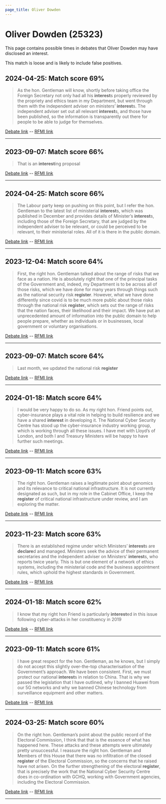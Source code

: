 ```yaml
---
page_title: Oliver Dowden
---
```


# Oliver Dowden  (25323)

This page contains possible times in debates that Oliver Dowden may have disclosed an interest.

This match is loose and is likely to include false positives. 



## 2024-04-25: Match score 69%

>As the hon. Gentleman will know, shortly before taking office the Foreign Secretary not only had all his **interest**s properly reviewed by the propriety and ethics team in my Department, but went through them with the independent adviser on ministers’ **interest**s. The independent adviser set out all relevant **interest**s, and those have been published, so the information is transparently out there for people to be able to judge for themselves.

[Debate link](https://www.theyworkforyou.com/debates/?id=2024-04-25b.1134.0)  --  [RFMI link](https://www.theyworkforyou.com/mp/25323/register)


---



## 2023-09-07: Match score 66%

>That is an **interest**ing proposal

[Debate link](https://www.theyworkforyou.com/debates/?id=2023-09-07d.536.5)  --  [RFMI link](https://www.theyworkforyou.com/mp/25323/register)


---



## 2024-04-25: Match score 66%

>The Labour party keep on pushing on this point, but I refer the hon. Gentleman to the latest list of ministerial **interest**s, which was published in December and provides details of Minister’s **interest**s, including those of the Foreign Secretary, that are judged by the independent adviser to be relevant, or could be perceived to be relevant, to their ministerial roles. All of it is there in the public domain.

[Debate link](https://www.theyworkforyou.com/debates/?id=2024-04-25b.1135.3)  --  [RFMI link](https://www.theyworkforyou.com/mp/25323/register)


---



## 2023-12-04: Match score 64%

>First, the right hon. Gentleman talked about the range of risks that we face as a nation. He is absolutely right that one of the principal tasks of the Government and, indeed, my Department is to be across all of those risks, which we have done for many years through things such as the national security risk **register**. However, what we have done differently since covid is to be much more public about those risks through the national risk **register**, which sets out the range of risks that the nation faces, their likelihood and their impact. We have put an unprecedented amount of information into the public domain to help people prepare, whether as individuals or in businesses, local government or voluntary organisations.

[Debate link](https://www.theyworkforyou.com/debates/?id=2023-12-04d.62.0)  --  [RFMI link](https://www.theyworkforyou.com/mp/25323/register)


---



## 2023-09-07: Match score 64%

>Last month, we updated the national risk **register**

[Debate link](https://www.theyworkforyou.com/debates/?id=2023-09-07d.531.6)  --  [RFMI link](https://www.theyworkforyou.com/mp/25323/register)


---



## 2024-01-18: Match score 64%

>I would be very happy to do so. As my right hon. Friend points out, cyber-insurance plays a vital role in helping to build resilience and we have a shared **interest** in developing it. The National Cyber Security Centre has stood up the cyber-insurance industry working group, which is working through all these issues. I have met with Lloyd’s of London, and both I and Treasury Ministers will be happy to have further such meetings.

[Debate link](https://www.theyworkforyou.com/debates/?id=2024-01-18d.1002.5)  --  [RFMI link](https://www.theyworkforyou.com/mp/25323/register)


---



## 2023-09-11: Match score 63%

>The right hon. Gentleman raises a legitimate point about genomics and its relevance to critical national infrastructure. It is not currently designated as such, but in my role in the Cabinet Office, I keep the **register** of critical national infrastructure under review, and I am exploring the matter.

[Debate link](https://www.theyworkforyou.com/debates/?id=2023-09-11c.672.5)  --  [RFMI link](https://www.theyworkforyou.com/mp/25323/register)


---



## 2023-11-23: Match score 63%

>There is an established regime under which Ministers’ **interest**s are **declare**d and managed. Ministers seek the advice of their permanent secretaries and the independent adviser on Ministers’ **interest**s, who reports twice yearly. This is but one element of a network of ethics systems, including the ministerial code and the business appointment rules, which uphold the highest standards in Government.

[Debate link](https://www.theyworkforyou.com/debates/?id=2023-11-23d.445.7)  --  [RFMI link](https://www.theyworkforyou.com/mp/25323/register)


---



## 2024-01-18: Match score 62%

>I know that my right hon Friend is particularly **interest**ed in this issue following cyber-attacks in her constituency in 2019

[Debate link](https://www.theyworkforyou.com/debates/?id=2024-01-18d.1002.3)  --  [RFMI link](https://www.theyworkforyou.com/mp/25323/register)


---



## 2023-09-11: Match score 61%

>I have great respect for the hon. Gentleman, as he knows, but I simply do not accept this slightly over-the-top characterisation of the Government’s approach. We have been consistent. First, we must protect our national **interest**s in relation to China. That is why we passed the legislation that I have outlined, why I banned Huawei from our 5G networks and why we banned Chinese technology from surveillance equipment and other matters.

[Debate link](https://www.theyworkforyou.com/debates/?id=2023-09-11c.675.0)  --  [RFMI link](https://www.theyworkforyou.com/mp/25323/register)


---



## 2024-03-25: Match score 60%

>On the right hon. Gentleman’s point about the public record of the Electoral Commission, I think that that is the essence of what has happened here. These attacks and these attempts were ultimately pretty unsuccessful. I reassure the right hon. Gentleman and Members of this House that there was no infiltration of the closed **register** of the Electoral Commission, so the concerns that he raised have not arisen. On the further strengthening of the electoral **register**, that is precisely the work that the National Cyber Security Centre does in co-ordination with GCHQ, working with Government agencies, including the Electoral Commission.

[Debate link](https://www.theyworkforyou.com/debates/?id=2024-03-25b.1265.0)  --  [RFMI link](https://www.theyworkforyou.com/mp/25323/register)


---

